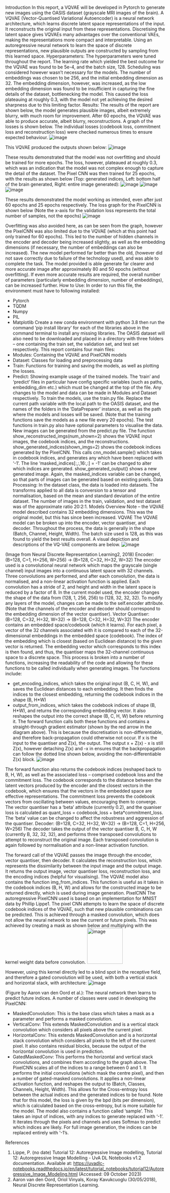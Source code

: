 Introduction
In this report, a VQVAE will be developed in Pytorch to generate new images using the OASIS dataset (grayscale MRI images of the brain).
A VQVAE (Vector-Quantised Variational Autoencoder) is a neural network architecture, which learns discrete latent space representations of the input. It reconstructs the original input from these representations. Discretising the latent space gives VQVAEs many advantages over the conventional VAEs, making the representations more compact and interpretable. Using an autoregressive neural network to learn the space of discrete representations, new plausible outputs are constructed by sampling from this learned space.
Hyperparameters:
The hyperparameters were tuned throughout the report. The learning rate which yielded the best outcome for the VQVAE was found to be 5e-4, and the batch size, 128. Scheduling was considered however wasn’t necessary for the models.
The number of embeddings was chosen to be 256, and the initial embedding dimension as 32. The embedding dimension, however, was increased, as the low embedding dimension was found to be insufficient in capturing the fine details of the dataset, bottlenecking the model. This caused the loss plateauing at roughly 0.3, with the model not yet achieving the desired sharpness due to this limiting factor.
Results:
The results of the report are shown below, the model generates plausible images, albeit extremely blurry, with much room for improvement. After 60 epochs, the VQVAE was able to produce accurate, albeit blurry, reconstructions. A graph of the losses is shown below. The individual losses (codebook loss, commitment loss and reconstruction loss) were checked numerous times to ensure expected behaviour. 
![image](https://github.com/DruCallaghan/PatternAnalysis-2023/assets/141201090/fac1f5a9-42ce-4461-8418-52253bac6bf6)

This VQVAE produced the outputs shown below:
![image](https://github.com/DruCallaghan/PatternAnalysis-2023/assets/141201090/2821e6e7-ee87-4b0e-9ae9-955b864f8df3)

 
These results demonstrated that the model was not overfitting and should be trained for more epochs. The loss, however, plateaued at roughly 0.3, which was an indication that the model was not complex enough to capture the detail of the dataset. The Pixel CNN was then trained for 25 epochs, with the results as shown below (Top: generated indices, Left: bottom half of the brain generated, Right: entire image generated):
![image](https://github.com/DruCallaghan/PatternAnalysis-2023/assets/141201090/a4f2a8d4-430a-4f4e-bd5d-5ce9487003c1)
![image](https://github.com/DruCallaghan/PatternAnalysis-2023/assets/141201090/944c35c0-4cee-4d98-90fa-32a8bcfb5a4b)
![image](https://github.com/DruCallaghan/PatternAnalysis-2023/assets/141201090/37bd9bd0-6869-4af4-8982-6a1405dc295a)

   
These results demonstrated the model working as intended, even after just 60 epochs and 25 epochs respectively. The loss graph for the PixelCNN is shown below (Note the x-axis for the validation loss represents the total number of samples, not the epochs)
![image](https://github.com/DruCallaghan/PatternAnalysis-2023/assets/141201090/727e40c9-7079-41d8-8b65-11f1dac486ba)


Overfitting was also avoided here, as can be seen from the graph, however the PixelCNN was also limited due to the VQVAE (which at this point had only trained for 60 epochs).
This led to the number of hidden channels in the encoder and decoder being increased slightly, as well as the embedding dimensions (if necessary, the number of embeddings can also be increased).
The new model performed far better than the old, (however did not save correctly due to failure of the technology used), and was able to complete the task. The model provided is able generate far clearer and more accurate image after approximately 80 and 50 epochs (without overfitting).
If even more accurate results are required, the overall number of parameters (particularly embedding dimension, number of embeddings), can be increased further.
How to Use:
In order to run this file, the environment must have to following installed:
-	Pytorch
-	TQDM
-	Numpy
-	PIL
-	Matplotlib
Create a new conda environment with python 3.8 then run the command ‘pip install library’ for each of the libraries above in the command terminal to install any missing libraries. The OASIS dataset will also need to be downloaded and placed in a directory with three folders – one containing the train set, the validation set, and test set respectively. This report contains four main files:
-	Modules: Containing the VQVAE and PixelCNN models
-	Dataset: Classes for loading and preprocessing data
-	Train: Functions for training and saving the models, as well as plotting the losses.
-	Predict: Showing example usage of the trained models.
The ‘train’ and ‘predict’ files in particular have config specific variables (such as paths, embedding_dim etc.) which must be changed at the top of the file.
Any changes to the model and data can be made in Modules and Dataset respectively. To train the models, use the train.py file. Replace the current path variable with the local path to the OASIS dataset, and the names of the folders in the ‘DataPreparer’ instance, as well as the path where the models and losses will be saved. (Note that the training functions save the models as a new file every 20 epochs). The test functions in train.py also have optional parameters to visualise the data.
New images can be generated from the predict.py file. The function show_reconstructed_imgs(num_shown=2) shows the VQVAE input images, the codebook indices, and the reconstructions.
show_generated_indices(shown_imgs=2) shows the codebook indices generated by the PixelCNN. This calls cnn_model.sample() which takes in codebook indices, and generates any which have been replaced with ‘-1’. The line ‘masked_indices[:,:,16:,:] = -1’ can be changed to alter which indices are generated.
show_generated_output() shows a new generated image. Again, the masked_indices variable can be changed, so that parts of images can be generated based on existing pixels.
Data Processing:
In the dataset class, the data is loaded into datasets. The transforms applied to all data is conversion to a tensor and normalisation, based on the mean and standard deviation of the entire dataset. The number of images in the train, validation, and test dataset was of the approximate ratio 20:2:1.
Models Overview
Note – the VQVAE model described contains 32 embedding dimensions. This was the original model, but this has since been increased.
VQVAE
The VQVAE model can be broken up into the encoder, vector quantiser, and decoder. Throughout the process, the data is generally in the shape (Batch, Channel, Height, Width). The batch size used is 128, as this was found to yield the best results overall. A visual depiction and descriptions of the VQ-VAE components are below.
 ![image](https://github.com/DruCallaghan/PatternAnalysis-2023/assets/141201090/0203148a-b794-4d82-862f-25fcaaa06baa)

(Image from Neural Discrete Representation Learning2, 2018)
Encoder:
(B=128, C=1, H=256, W=256) -> (B=128, C=32, H=32, W=32)
The encoder used is a convolutional neural network which maps the grayscale (single channel) input images into a continuous latent space with 32 channels. Three convolutions are performed, and after each convolution, the data is normalised, and a non-linear activation function is applied. Each convolution has a stride of 2, and height and width in the latent space is reduced by a factor of 8.
In the current model used, the encoder changes the shape of the data from (128, 1, 256, 256) to (128, 32, 32, 32). To modify any layers of the model, changes can be made to the self.encoder attribute. (Note that the channels of the encoder and decoder should correspond to the embedding dimension of the vector quantiser).
Vector Quantiser:
(B=128, C=32, H=32, W=32) -> (B=128, C=32, H=32, W=32)
The encoder contains an embedded space/codebook (which it learns). For each pixel, a vector of the 32 channels associated with it is compared to each of the 32-dimensional embeddings in the embedded space (codebook). The index of the embedding which is closest (based on Euclidean distance) to the given vector is returned. The embedding vector which corresponds to this index is then found, and thus, the quantiser maps the 32-channel continuous space to a discrete space.
This process is broken into a number of functions, increasing the readability of the code and allowing for these functions to be called individually when generating images. The functions include:
-	get_encoding_indices, which takes the original input (B, C, H, W), and saves the Euclidean distances to each embedding. It then finds the indices to the closest embedding, returning the codebook indices in the shape (B, H*W)
-	output_from_indices, which takes the codebook indices of shape (B, H*W), and returns the corresponding embedding vector. It also reshapes the output into the correct shape (B, C, H, W) before returning it.
The forward function calls both these functions and contains a straight-through gradient estimator (shown by the red arrow in the diagram above). This is because the discretisation is non-differentiable, and therefore back-propagation could otherwise not occur. If x is the input to the quantiser and Z(x), the output. The output x + Z(x) - x is still Z(x), however detaching Z(x) and -x in ensures that the backpropagation can follow the dotted line shown below, avoiding the non-differentiable Z(x) block.
 ![image](https://github.com/DruCallaghan/PatternAnalysis-2023/assets/141201090/cb007ed1-244d-4931-b0e5-ab9a03007541)

The forward function also returns the codebook indices (reshaped back to B, H, W), as well as the associated loss – comprised codebook loss and the commitment loss. The codebook corresponds to the distance between the latent vectors produced by the encoder and the closest vectors in the codebook, which ensures that the vectors in the embedded space are effective representations. The commitment loss prevents the codebook vectors from oscillating between values, encouraging them to converge. The vector quantiser has a ‘beta’ attribute (currently 0.2), and the quaniser loss is calculated as quant_loss = codebook_loss + beta*commitment_loss. The ‘beta’ value can be changed to affect the robustness and aggression of the quantiser.
Decoder:
(B=128, C=32, H=32, W=32) -> (B=128, C=1, H=256, W=256)
The decoder takes the output of the vector quantiser B, C, H, W (currently B, 32, 32, 32), and performs three transposed convolutions to attempt to reconstruct the original image. Each transposed convolution is again followed by normalisation and a non-linear activation function.

The forward call of the VQVAE passes the image through the encoder, vector quantiser, then decoder. It calculates the reconstruction loss, which represents the dissimilarity between the input image and the output image. It returns the output image, vector quantiser loss, reconstruction loss, and the encoding indices (helpful for visualising). The VQVAE model also contains the function img_from_indices. This function is useful as it takes in the codebook indices (B, H, W) and allows for the constructed image to be returned directly, which is used during image generation.
PixelCNN
The autoregressive PixelCNN used is based on an implementation for MNIST data by Phillip Lippe1.
The pixel CNN attempts to learn the space of discrete codebook indices of the VQVAE, such that new plausible combinations can be predicted. This is achieved through a masked convolution, which does not allow the neural network to see the current or future pixels. This was achieved by creating a mask as shown below and multiplying with the kernel weight data before convolution.
<img width="112" alt="image" src="https://github.com/DruCallaghan/PatternAnalysis-2023/assets/141201090/40a82168-d0b4-4d59-b992-b3d69a7cc459">


However, using this kernel directly led to a blind spot in the receptive field, and therefore a gated convolution will be used, with both a vertical stack and horizontal stack, with architecture:
![image](https://github.com/DruCallaghan/PatternAnalysis-2023/assets/141201090/99deeeff-ca6d-48b7-b379-9a27b8f27944)
 
(Figure by Aaron van den Oord et al.):
The neural network then learns to predict future indices. A number of classes were used in developing the PixelCNN:
-	MaskedConvolution: This is the base class which takes a mask as a parameter and performs a masked convolution.
-	VerticalConv: This extends MaskedConvolution and is a vertical stack convolution which considers all pixels above the current pixel.
-	HorizontalConv: This extends MaskedConvolution and is a horizontal stack convolution which considers all pixels to the left of the current pixel. It also contains residual blocks, because the output of the horizontal convolution is used in prediction.
-	GatedMaskedConv: This performs the horizontal and vertical stack convolutions, and combines them according to the graph above.
The PixelCNN scales all of the indices to a range between 0 and 1. It performs the initial convolutions (which mask the centre pixel), and then a number of gated-masked convolutions. It applies a non-linear activation function, and reshapes the output to (Batch, Classes, Channels, Height, Width). This allows for the Cross-entropy loss between the actual indices and the generated indices to be found. Note that for this model, the loss is given by the bpd (bits per dimension), which is calculated based on the cross-entropy, but is more suitable for the model.
The model also contains a function called ‘sample’. This takes an input of indices, with any indices to generate replaced with ‘-1’. It iterates through the pixels and channels and uses Softmax to predict which indices are likely. For full image generation, the indices can be replaced entirely with ‘-1’s.

References
1.	Lippe, P. (no date) Tutorial 12: Autoregressive Image modelling, Tutorial 12: Autoregressive Image Modelling - UvA DL Notebooks v1.2 documentation. Available at: https://uvadlc-notebooks.readthedocs.io/en/latest/tutorial_notebooks/tutorial12/Autoregressive_Image_Modeling.html (Accessed: 09 October 2023)
2.	Aaron van den Oord, Oriol Vinyals, Koray Kavukcuoglu (30/05/2018), Neural Discrete Representation Learning.

